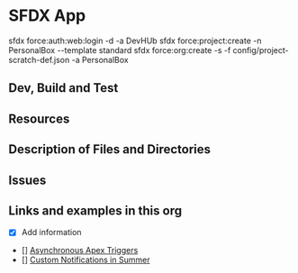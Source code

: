 # SFDX App
 sfdx force:auth:web:login -d -a DevHUb
 sfdx force:project:create -n PersonalBox --template standard
 sfdx force:org:create -s -f config/project-scratch-def.json -a PersonalBox

## Dev, Build and Test

## Resources

## Description of Files and Directories

## Issues

## Links and examples in this org
- [x] Add information
- [] [Asynchronous Apex Triggers ](https://developer.salesforce.com/blogs/2019/06/get-buildspiration-with-asynchronous-apex-triggers-in-summer-19.html)
- [] [Custom Notifications in Summer](https://developer.salesforce.com/blogs/2019/06/get-buildspiration-with-custom-notifications-in-summer-19.html)
